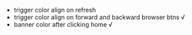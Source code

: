 - trigger color align on refresh
- trigger color align on forward and backward browser btns √
- banner color after clicking home √
